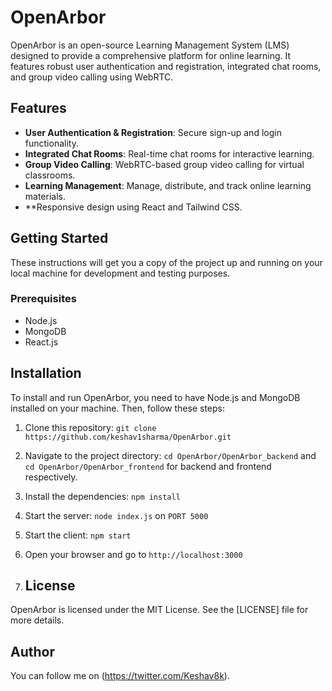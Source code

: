 # OpenArbor

OpenArbor is an open-source Learning Management System (LMS) designed to provide a comprehensive platform for online learning. It features robust user authentication and registration, integrated chat rooms, and group video calling using WebRTC.

## Features

- **User Authentication & Registration**: Secure sign-up and login functionality.
- **Integrated Chat Rooms**: Real-time chat rooms for interactive learning.
- **Group Video Calling**: WebRTC-based group video calling for virtual classrooms.
- **Learning Management**: Manage, distribute, and track online learning materials.
- **Responsive design using React and Tailwind CSS.

## Getting Started

These instructions will get you a copy of the project up and running on your local machine for development and testing purposes.

### Prerequisites

- Node.js
- MongoDB
- React.js
  
## Installation

To install and run OpenArbor, you need to have Node.js and MongoDB installed on your machine. Then, follow these steps:

1. Clone this repository: `git clone https://github.com/keshav1sharma/OpenArbor.git`
2. Navigate to the project directory: `cd OpenArbor/OpenArbor_backend` and `cd OpenArbor/OpenArbor_frontend` for backend and frontend respectively.
3. Install the dependencies: `npm install`
4. Start the server: `node index.js` on `PORT 5000`
5. Start the client: `npm start`
6. Open your browser and go to `http://localhost:3000`

7. ## License

OpenArbor is licensed under the MIT License. See the [LICENSE] file for more details.

## Author

You can follow me on (https://twitter.com/Keshav8k).
